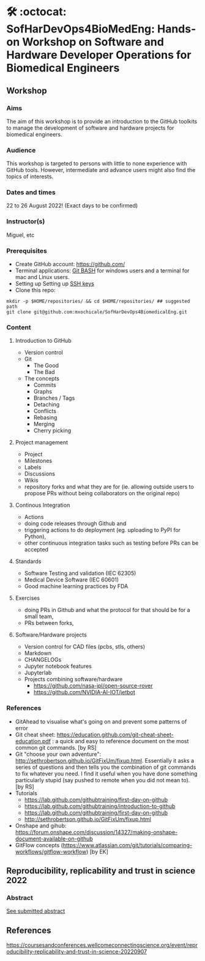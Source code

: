 # :hammer_and_wrench: :octocat:	SofHarDevOps4BioMedEng: Hands-on Workshop on Software and Hardware Developer Operations for Biomedical Engineers

## Workshop
### Aims  
The aim of this workshop is to provide an introduction to the GitHub toolkits to manage the development of software and hardware projects for biomedical engineers.  

### Audience
This workshop is targeted to persons with little to none experience with GitHub tools. However, intermediate and advance users might also find the topics of interests.

### Dates and times
22 to 26 August 2022! (Exact days to be confirmed)

### Instructor(s)
Miguel, etc 


### Prerequisites  
* Create GitHub account: https://github.com/  
* Terminal applications: [Git BASH](https://gitforwindows.org) for windows users and a terminal for mac and Linux users.  
* Setting up Setting up [SSH keys](tools/ssh)
* Clone this repo:
```
mkdir -p $HOME/repositories/ && cd $HOME/repositories/ ## suggested path
git clone git@github.com:mxochicale/SofHarDevOps4BiomedicalEng.git
```

### Content
1. Introduction to GitHub 
	* Version control 
	* Git
		* The Good 
		* The Bad 
	* The concepts  
		* Commits 
		* Graphs 
		* Branches / Tags 
		* Detaching 
		* Conflicts 
		* Rebasing 
		* Merging 
		* Cherry picking 

2. Project management  
	* Project  
	* Milestones 
	* Labels 
	* Discussions 
	* Wikis  
	* repository forks and what they are for (ie. allowing outside users to propose PRs without being collaborators on the original repo)

3. Continous Integration
	* Actions 
	* doing code releases through Github and 
	* triggering actions to do deployment (eg. uploading to PyPI for Python), 
	* other continuous integration tasks such as testing before PRs can be accepted 

4. Standards
	* Software Testing and validation (IEC 62305) 
	* Medical Device Software (IEC 60601)
	* Good machine learning practices by FDA

5. Exercises 
	* doing PRs in Github and what the protocol for that should be for a small team, 
	* PRs between forks, 

6. Software/Hardware projects
	* Version control for CAD files (pcbs, stls, others) 
	* Markdown  
	* CHANGELOGs 
	* Jupyter notebook features 
	* Jupyterlab 
	* Projects combining software/hardware 
		* https://github.com/nasa-jpl/open-source-rover  
		* https://github.com/NVIDIA-AI-IOT/jetbot  


### References 
* GitAhead to visualise what's going on and prevent some patterns of error 
* Git cheat sheet: https://education.github.com/git-cheat-sheet-education.pdf : a quick and easy to reference document on the most common git commands. [by RS] 
* Git "choose your own adventure": http://sethrobertson.github.io/GitFixUm/fixup.html. Essentially it asks a series of questions and then tells you the combination of git commands to fix whatever you need. I find it useful when you have done something particularly stupid (say pushed to remote when you did not mean to). [by RS] 
* Tutorials  
	* https://lab.github.com/githubtraining/first-day-on-github   
	* https://lab.github.com/githubtraining/introduction-to-github  
	* https://lab.github.com/githubtraining/first-day-on-github 
	* http://sethrobertson.github.io/GitFixUm/fixup.html 
* Onshape and gihub: https://forum.onshape.com/discussion/14327/making-onshape-document-available-on-github 
* GitFlow concepts (https://www.atlassian.com/git/tutorials/comparing-workflows/gitflow-workflow) [by EK]  

## Reproducibility, replicability and trust in science 2022

### Abstract 
[See submitted abstract](docs/abstract-to-rrts2022)

## References
https://coursesandconferences.wellcomeconnectingscience.org/event/reproducibility-replicability-and-trust-in-science-20220907

